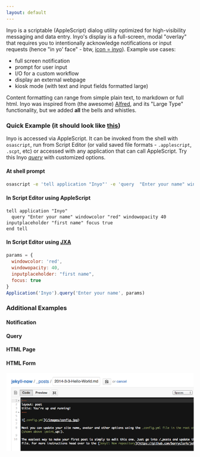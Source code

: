 ```yaml
---
layout: default
---
```


Inyo is a scriptable (AppleScript) dialog utility optimized for high-visibility messaging and data entry. Inyo's display is a full-screen, modal "overlay" that requires you to intentionally acknowledge notifications or input requests (hence "in yo' face" - btw, [icon = inyo](#icon)). Example use cases:

* full screen notification
* prompt for user input
* I/O for a custom workflow
* display an external webpage
* kiosk mode (with text and input fields formatted large)

Content formatting can range from simple plain text, to markdown or full html. Inyo was inspired from (the awesome) [Alfred](http://www.alfredapp.com/), and its "Large Type" functionality, but we added **all** the bells and whistles.

### Quick Example (it should look like [this](https://cloud.githubusercontent.com/assets/968047/5717560/93be41ac-9ab7-11e4-8d4d-d84a20c25a64.png))
Inyo is accessed via AppleScript. It can be invoked from the shell with `osascript`, run from Script Editor (or valid saved file formats - `.applescript`, `.scpt`, etc) or accessed with any application that can call AppleScript.
Try this Inyo [_query_](#query) with customized options.

#### At shell prompt

```sh
osascript -e 'tell application "Inyo"' -e 'query  "Enter your name" windowcolor "red" windowopacity 40 inputcolor "#0000ff" inputplaceholder "first name" focus true' -e 'end tell'
```

#### In Script Editor using AppleScript

```applescript
tell application "Inyo"
  query "Enter your name" windowcolor "red" windowopacity 40 inputplaceholder "first name" focus true
end tell
```

#### In Script Editor using [JXA](https://developer.apple.com/library/mac/releasenotes/InterapplicationCommunication/RN-JavaScriptForAutomation/index.html)

```javascript
params = {
  windowcolor: 'red',
  windowopacity: 40,
  inputplaceholder: "first name",
  focus: true
}
Application('Inyo').query('Enter your name', params)
```

### Additional Examples

#### Notification


#### Query


#### HTML Page


#### HTML Form

<a href="images/maschine.png" data-lightbox="image-1" data-title="My caption"><img src="images/maschine_thumbnail.png"/></a>

